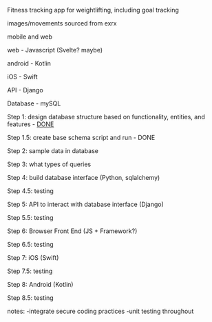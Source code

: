 Fitness tracking app for weightlifting, including goal tracking

images/movements sourced from exrx

mobile and web

web - Javascript (Svelte? maybe)

android - Kotlin

iOS - Swift

API - Django

Database - mySQL

Step 1: design database structure based on functionality, entities, and features - [DONE](https://lucid.app/lucidchart/c0aad5fa-5bb7-4591-a7f3-d3564a27d0d6/edit?viewport_loc=-1636%2C-986%2C1867%2C1168%2C0_0&invitationId=inv_4a4db137-d1b7-4c66-b20b-95551b0d117f)

Step 1.5: create base schema script and run - DONE

Step 2: sample data in database

Step 3: what types of queries

Step 4: build database interface (Python, sqlalchemy)

Step 4.5: testing

Step 5: API to interact with database interface (Django)

Step 5.5: testing

Step 6: Browser Front End (JS + Framework?)

Step 6.5: testing

Step 7: iOS (Swift)

Step 7.5: testing

Step 8: Android (Kotlin)

Step 8.5: testing

notes:
-integrate secure coding practices
-unit testing throughout
